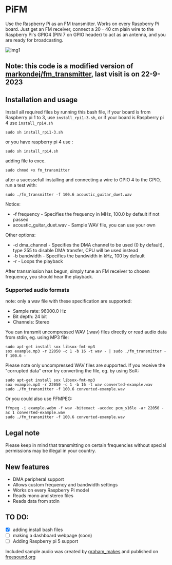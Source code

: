 
# PiFM

Use the Raspberry Pi as an FM transmitter. Works on every Raspberry Pi board.
Just get an FM receiver, connect a 20 - 40 cm plain wire to the Raspberry Pi's GPIO4 (PIN 7 on GPIO header) to act as an antenna, and you are ready for broadcasting.

![img1](https://github.com/zoroxide/Pi-Fm_transmitter/assets/72279810/43ff9291-ad54-4d39-89ff-68ad3c7be392)

## Note: this code is a modified version of [markondej/fm_transmitter](https://github.com/markondej/fm_transmitter), last visit is on 22-9-2023


## Installation and usage
Install all required files by running this bash file, if your board is from Raspberry pi 1 to 3, use ```install_rpi1-3.sh```, or if your board is Raspberry pi 4 use ```install_rpi4.sh```
```
sudo sh install_rpi1-3.sh
```
or you have raspberry pi 4 use :
```
sudo sh install_rpi4.sh
```
adding file to exce.
```
sudo chmod +x fm_transmitter
```
after a  succssefull installing and connecting a wire to GPIO 4 to the GPIO, run a test with:
```
sudo ./fm_transmitter -f 100.6 acoustic_guitar_duet.wav
```

Notice:
* -f frequency - Specifies the frequency in MHz, 100.0 by default if not passed
* acoustic_guitar_duet.wav - Sample WAV file, you can use your own

Other options:
* -d dma_channel - Specifies the DMA channel to be used (0 by default), type 255 to disable DMA transfer, CPU will be used instead
* -b bandwidth - Specifies the bandwidth in kHz, 100 by default
* -r - Loops the playback

After transmission has begun, simply tune an FM receiver to chosen frequency, you should hear the playback.

### Supported audio formats
note: only a wav file with these specification are supported:
- Sample rate: 96000.0 Hz
- Bit depth: 24 bit
- Channels: Stereo

You can transmit uncompressed WAV (.wav) files directly or read audio data from stdin, eg. using MP3 file:
```
sudo apt-get install sox libsox-fmt-mp3
sox example.mp3 -r 22050 -c 1 -b 16 -t wav - | sudo ./fm_transmitter -f 100.6 -
```
Please note only uncompressed WAV files are supported. If you receive the "corrupted data" error try converting the file, eg. by using SoX:
```
sudo apt-get install sox libsox-fmt-mp3
sox example.mp3 -r 22050 -c 1 -b 16 -t wav converted-example.wav
sudo ./fm_transmitter -f 100.6 converted-example.wav
```
Or you could also use FFMPEG:
```
ffmpeg -i example.webm -f wav -bitexact -acodec pcm_s16le -ar 22050 -ac 1 converted-example.wav
sudo ./fm_transmitter -f 100.6 converted-example.wav
```
## Legal note
Please keep in mind that transmitting on certain frequencies without special permissions may be illegal in your country.
## New features
* DMA peripheral support
* Allows custom frequency and bandwidth settings
* Works on every Raspberry Pi model
* Reads mono and stereo files
* Reads data from stdin

## TO DO:

- [x] adding install bash files
- [ ] making a dashboard webpage (soon)
- [ ] Adding Raspberry pi 5 support

Included sample audio was created by [graham_makes](https://freesound.org/people/graham_makes/sounds/449409/) and published on [freesound.org](https://freesound.org/)
